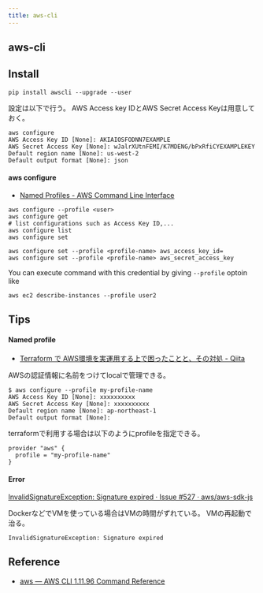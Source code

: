 ```yaml
---
title: aws-cli
---
```


## aws-cli

## Install

```
pip install awscli --upgrade --user
```

設定は以下で行う。
AWS Access key IDとAWS Secret Access Keyは用意しておく。

```
aws configure
AWS Access Key ID [None]: AKIAIOSFODNN7EXAMPLE
AWS Secret Access Key [None]: wJalrXUtnFEMI/K7MDENG/bPxRfiCYEXAMPLEKEY
Default region name [None]: us-west-2
Default output format [None]: json
```

#### aws configure
* [Named Profiles \- AWS Command Line Interface](https://docs.aws.amazon.com/cli/latest/userguide/cli-multiple-profiles.html)

```
aws configure --profile <user>
aws configure get
# list configurations such as Access Key ID,...
aws configure list
aws configure set

aws configure set --profile <profile-name> aws_access_key_id=
aws configure set --profile <profile-name> aws_secret_access_key
```

You can execute command with this credential by giving `--profile` optoin like

```
aws ec2 describe-instances --profile user2
```


## Tips

#### Named profile
* [Terraform で AWS環境を実運用する上で困ったことと、その対処 - Qiita](https://qiita.com/takumiabe/items/07943f23436aa983f397)

AWSの認証情報に名前をつけてlocalで管理できる。

```
$ aws configure --profile my-profile-name
AWS Access Key ID [None]: xxxxxxxxxx
AWS Secret Access Key [None]: xxxxxxxxxx
Default region name [None]: ap-northeast-1
Default output format [None]: 
```

terraformで利用する場合は以下のようにprofileを指定できる。

```
provider "aws" {
  profile = "my-profile-name"
}
```

#### Error
[InvalidSignatureException: Signature expired · Issue #527 · aws/aws-sdk-js](https://github.com/aws/aws-sdk-js/issues/527)

DockerなどでVMを使っている場合はVMの時間がずれている。
VMの再起動で治る。

```
InvalidSignatureException: Signature expired
```


## Reference
* [aws — AWS CLI 1.11.96 Command Reference](http://docs.aws.amazon.com/cli/latest/reference/)

